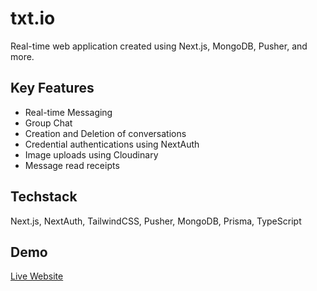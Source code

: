 # txt.io
Real-time web application created using Next.js, MongoDB, Pusher, and more.

## Key Features
- Real-time Messaging
- Group Chat
- Creation and Deletion of conversations
- Credential authentications using NextAuth
- Image uploads using Cloudinary
- Message read receipts



## Techstack
Next.js, NextAuth, TailwindCSS, Pusher, MongoDB, Prisma, TypeScript



## Demo

[Live Website]('txt-io.vercel.app/')

